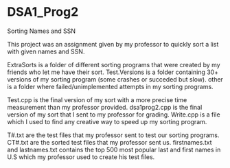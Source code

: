 # DSA1_Prog2
Sorting Names and SSN

This project was an assignment given by my professor to quickly sort a list with given names and SSN.

ExtraSorts is a folder of different sorting programs that were created by my friends who let me have their sort.
Test.Versions is a folder containing 30+ versions of my sorting program (some crashes or succeded but slow). other is a folder where failed/unimplemented attempts in my sorting programs.

Test.cpp is the final version of my sort with a more precise time measurement than my professor provided.
dsa1prog2.cpp is the final version of my sort that I sent to my professor for grading.
Write.cpp is a file which I used to find any creative way to speed up my sorting program.

T#.txt are the test files that my professor sent to test our sorting programs.
CT#.txt are the sorted test files that my professor sent us.
firstnames.txt and lastnames.txt contains the top 500 most popular last and first names in U.S which my professor used to create his test files.
